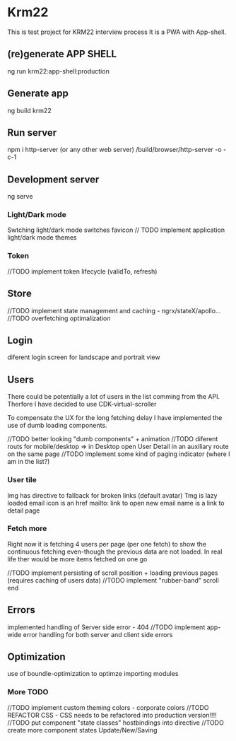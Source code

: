 # Krm22
This is test project for KRM22 interview process
It is a PWA with App-shell.

## (re)generate APP SHELL
ng run krm22:app-shell:production

## Generate app
ng build krm22

## Run server
npm i http-server (or any other web server)
/build/browser/http-server -o -c-1

## Development server
ng serve

### Light/Dark mode
Swtching light/dark mode switches favicon
// TODO implement application light/dark mode themes

### Token
//TODO implement token lifecycle (validTo, refresh)

## Store
//TODO implement state management and caching - ngrx/stateX/apollo...
//TODO overfetching optimalization

## Login 
diferent login screen for landscape and portrait view
## Users
There could be potentially a lot of users in the list comming from the API. Therfore I have decided to use CDK-virtual-scroller

To compensate the UX for the long fetching delay I have implemented the use of dumb loading components.

//TODO better looking "dumb components" + animation
//TODO diferent routs for mobile/desktop => in Desktop open User Detail in an auxiliary route on the same page
//TODO implement some kind of paging indicator (where I am in the list?)
### User tile 
Img has directive to fallback for broken links (default avatar)
Tmg is lazy loaded
email icon is an href mailto: link to open new email
name is a link to detail page

### Fetch more
Right now it is fetching 4 users per page (per one fetch) to show the continuous fetching even-though the previous data are not loaded. In real life ther would be more items fetched on one go 

//TODO implement persisting of scroll position + loading previous pages (requires caching of users data)
//TODO implement "rubber-band" scroll end

## Errors
implemented handling of Server side error - 404
//TODO implement app-wide error handling for both server and client side errors 
## Optimization
use of boundle-optimization to optimze importing modules

### More TODO
//TODO implement custom theming colors - corporate colors
//TODO REFACTOR CSS - CSS needs to be refactored into production version!!!!
//TODO put component "state classes" hostbindings into directive
//TODO create more component states Update/New/Saving
